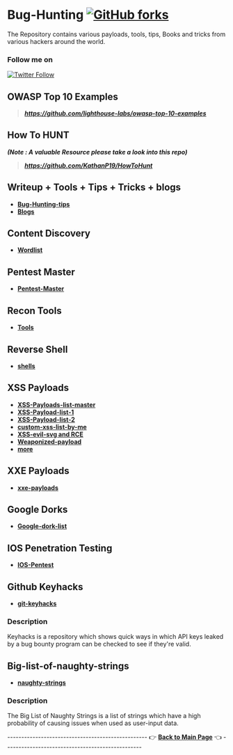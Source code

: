 # Bug-Hunting [![GitHub forks](https://img.shields.io/github/forks/thevillagehacker/Bug-Hunting)](https://github.com/thevillagehacker/Bug-Hunting/network)
The Repository contains various payloads, tools, tips, Books and tricks from various hackers around the world.
### Follow me on
[![Twitter Follow](https://img.shields.io/twitter/follow/thevillagehackr?style=social)](https://twitter.com/thevillagehackr)
## OWASP Top 10 Examples
> ***https://github.com/lighthouse-labs/owasp-top-10-examples***
## How To HUNT
***(Note : A valuable Resource please take a look into this repo)***
> ***https://github.com/KathanP19/HowToHunt***
## Writeup + Tools + Tips + Tricks + blogs
- **[Bug-Hunting-tips](Writeups/Bug-Bounty-Tips/Tip-files)**
- **[Blogs](Writeups/Blogs)**
## Content Discovery
- **[Wordlist](Content-discovery)**
## Pentest Master
- **[Pentest-Master](Pentest-master)**
## Recon Tools
- **[Tools](Recon-tools)**
## Reverse Shell
- **[shells](Rev-shell)**
## XSS Payloads
- **[XSS-Payloads-list-master](XSS-payloads/xss-payload-list-master)**
- **[XSS-Payload-list-1](XSS-payloads/xss-payload-list-master/Intruder/xss-payload-part%201.txt)**
- **[XSS-Payload-list-2](XSS-payloads/xss-payload-list-master/Intruder/xss-payload-part%202.txt)**
- **[custom-xss-list-by-me](XSS-payloads/xss-custom-payload.md)**
- **[XSS-evil-svg and RCE](XSS-payloads/evilsvg-master)**
- **[Weaponized-payload](https://github.com/hakluke/weaponised-XSS-payloads)**
- **[more](XSS-payloads/AwesomeXSS-master/README.md)**
## XXE Payloads
- **[xxe-payloads](XXE-payloads)**
## Google Dorks
- **[Google-dork-list](Gdorks)**
## IOS Penetration Testing
- **[IOS-Pentest](https://github.com/thevillagehacker/Mobile-Penetration-testing/blob/master/IOS/Readme.md)**
## Github Keyhacks
- **[git-keyhacks](https://github.com/streaak/keyhacks)**
### Description
Keyhacks is a repository which shows quick ways in which API keys leaked by a bug bounty program can be checked to see if they're valid.
## Big-list-of-naughty-strings
- **[naughty-strings](https://github.com/minimaxir/big-list-of-naughty-strings)**
### Description
The Big List of Naughty Strings is a list of strings which have a high probability of causing issues when used as user-input data.





-------------------------------------------------- 👉 **[Back to Main Page](https://github.com/thevillagehacker/Bug-Hunting)** 👈 -------------------------------------------------
 
